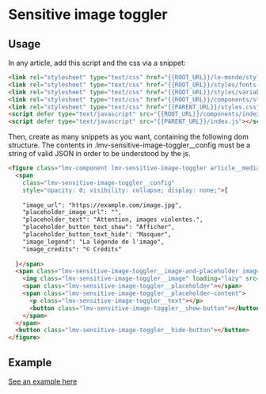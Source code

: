 # Sensitive image toggler

## Usage

In any article, add this script and the css via a snippet:

```html
<link rel="stylesheet" type="text/css" href="{{ROOT_URL}}/le-monde/styles/reset.css">
<link rel="stylesheet" type="text/css" href="{{ROOT_URL}}/styles/fonts.css">
<link rel="stylesheet" type="text/css" href="{{ROOT_URL}}/styles/variables.css">
<link rel="stylesheet" type="text/css" href="{{ROOT_URL}}/components/styles.css">
<link rel="stylesheet" type="text/css" href="{{PARENT_URL}}/styles.css" />
<script defer type="text/javascript" src="{{ROOT_URL}}/components/index.js"></script>
<script defer type="text/javascript" src="{{PARENT_URL}}/index.js"></script>
```

Then, create as many snippets as you want, containing the following dom structure. The contents in .lmv-sensitive-image-toggler__config must be a string of valid JSON in order to be understood by the js.

```html
<figure class="lmv-component lmv-sensitive-image-toggler article__media image-container node_image">
  <span
    class="lmv-sensitive-image-toggler__config"
    style="opacity: 0; visibility: collapse; display: none;">{
    
    "image_url": "https://example.com/image.jpg",
    "placeholder_image_url": "",
    "placeholder_text": "Attention, images violentes.",
    "placeholder_button_text_show": "Afficher",
    "placeholder_button_text_hide": "Masquer",
    "image_legend": "La légende de l'image",
    "image_credits": "© Crédits"
  
  }</span>
  <span class="lmv-sensitive-image-toggler__image-and-placeholder image">
    <img class="lmv-sensitive-image-toggler__image" loading="lazy" src="" />
    <span class="lmv-sensitive-image-toggler__placeholder"></span>
    <span class="lmv-sensitive-image-toggler__placeholder-content">
      <p class="lmv-sensitive-image-toggler__text"></p>
      <button class="lmv-sensitive-image-toggler__show-button"></button>
    </span>
  </span>
  <button class="lmv-sensitive-image-toggler__hide-button"></button>
</figure>
```

## Example
[See an example here]({{PARENT_URL}}/example.html)
